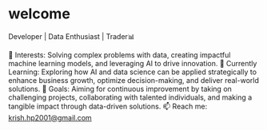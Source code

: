 # welcome
Developer | Data Enthusiast | Trader📊

👀 Interests: Solving complex problems with data, creating impactful machine learning models, and leveraging AI to drive innovation.
🌱 Currently Learning: Exploring how AI and data science can be applied strategically to enhance business growth, optimize decision-making, and deliver real-world solutions.
🥅 Goals: Aiming for continuous improvement by taking on challenging projects, collaborating with talented individuals, and making a tangible impact through data-driven solutions.
📫 Reach me: krish.hp2001@gmail.com
